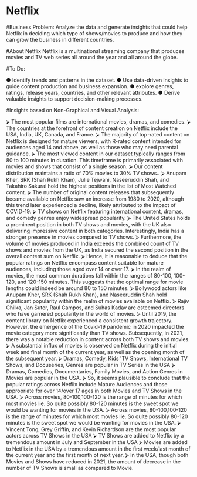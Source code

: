 # Netflix
#Business Problem:
Analyze the data and generate insights that could help Netflix in deciding which type of shows/movies to
produce and how they can grow the business in different countries.

#About Netflix
Netflix is a multinational streaming company that produces movies and TV web series all around the year and
all around the globe.

#To Do:

● Identify trends and patterns in the dataset.
● Use data-driven insights to guide content production and business expansion.
● explore genres, ratings, release years, countries, and other relevant attributes.
● Derive valuable insights to support decision-making processes.

#Insights based on Non-Graphical and Visual Analysis:

⮚ The most popular films are international movies, dramas, and comedies.
⮚ The countries at the forefront of content creation on Netflix include the USA, India, UK, Canada, and
France.
⮚ The majority of top-rated content on Netflix is designed for mature viewers, with R-rated content
intended for audiences aged 14 and above, as well as those who may need parental guidance.
⮚ The most viewed content in our dataset typically ranges from 80 to 100 minutes in duration. This
timeframe is primarily associated with movies and shows that consist of a single season.
⮚ Our content distribution maintains a ratio of 70% movies to 30% TV shows..
⮚ Anupam Kher, SRK (Shah Rukh Khan), Julie Tejwani, Naseeruddin Shah, and Takahiro Sakurai hold
the highest positions in the list of Most Watched content.
⮚ The number of original content releases that subsequently became available on Netflix saw an
increase from 1980 to 2020, although this trend later experienced a decline, likely attributed to the
impact of COVID-19.
⮚ TV shows on Netflix featuring international content, dramas, and comedy genres enjoy widespread
popularity.
⮚ The United States holds a prominent position in both TV shows and movies, with the UK also
delivering impressive content in both categories. Interestingly, India has a stronger presence in
movies compared to TV shows.
⮚ Furthermore, the volume of movies produced in India exceeds the combined count of TV shows
and movies from the UK, as India secured the second position in the overall content sum on
Netflix.
⮚ Hence, it is reasonable to deduce that the popular ratings on Netflix encompass content suitable for
mature audiences, including those aged over 14 or over 17.
⮚ In the realm of movies, the most common durations fall within the ranges of 80-100, 100-120, and
120-150 minutes. This suggests that the optimal range for movie lengths could indeed be around 80
to 150 minutes.
⮚ Bollywood actors like Anupam Kher, SRK (Shah Rukh Khan), and Naseeruddin Shah hold significant
popularity within the realm of movies available on Netflix.
⮚ Rajiv Chilka, Jan Suter, Raul Campos, and Suhas Kadav are esteemed directors who have garnered
popularity in the world of movies.
⮚ Until 2019, the content library on Netflix experienced a consistent growth trajectory. However, the
emergence of the Covid-19 pandemic in 2020 impacted the movie category more significantly than
TV shows. Subsequently, in 2021, there was a notable reduction in content across both TV shows
and movies.
⮚ A substantial influx of movies is observed on Netflix during the initial week and final month of the
current year, as well as the opening month of the subsequent year.
⮚ Dramas, Comedy, Kids 'TV Shows, International TV Shows, and Docuseries, Genres are popular in TV
Series in the USA
⮚ Dramas, Comedies, Documentaries, Family Movies, and Action Genres in Movies are popular in the
USA.
⮚ So, it seems plausible to conclude that the popular ratings across Netflix include Mature Audiences
and those appropriate for over 14/over 17 ages in both Movies and TV Shows in the USA.
⮚ Across movies, 80-100,100-120 is the range of minutes for which most movies lie. So quite possibly
80-120 minutes is the sweet spot we would be wanting for movies in the USA.
⮚ Across movies, 80-100,100-120 is the range of minutes for which most movies lie. So quite possibly
80-120 minutes is the sweet spot we would be wanting for movies in the USA.
⮚ Vincent Tong, Grey Griffin, and Kevin Richardson are the most popular actors across TV Shows in the
USA
⮚ TV Shows are added to Netflix by a tremendous amount in July and September in the USA
⮚ Movies are added to Netflix in the USA by a tremendous amount in the first week/last month of the
current year and the first month of next year.
⮚ In the USA, though both Movies and Shows have reduced in 2021, the amount of decrease in the
number of TV Shows is small as compared to Movie.
